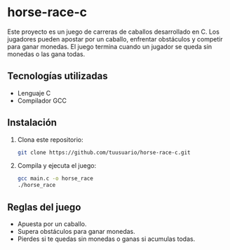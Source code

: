 # horse-race-c
Este proyecto es un juego de carreras de caballos desarrollado en C. Los jugadores pueden apostar por un caballo, enfrentar obstáculos y competir para ganar monedas. El juego termina cuando un jugador se queda sin monedas o las gana todas.

## Tecnologías utilizadas
- Lenguaje C
- Compilador GCC

## Instalación
1. Clona este repositorio:
   ```bash
   git clone https://github.com/tuusuario/horse-race-c.git
   ```
2. Compila y ejecuta el juego:
   ```bash
   gcc main.c -o horse_race
   ./horse_race
   ```

## Reglas del juego
- Apuesta por un caballo.
- Supera obstáculos para ganar monedas.
- Pierdes si te quedas sin monedas o ganas si acumulas todas.

